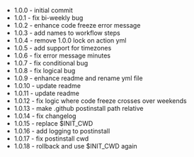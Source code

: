  - 1.0.0 - initial commit
 - 1.0.1 - fix bi-weekly bug
 - 1.0.2 - enhance code freeze error message
 - 1.0.3 - add names to workflow steps
 - 1.0.4 - remove 1.0.0 lock on action yml
 - 1.0.5 - add support for timezones
 - 1.0.6 - fix error message minutes
 - 1.0.7 - fix conditional bug
 - 1.0.8 - fix logical bug
 - 1.0.9 - enhance readme and rename yml file
 - 1.0.10 - update readme
 - 1.0.11 - update readme
 - 1.0.12 - fix logic where code freeze crosses over weekends
 - 1.0.13 - make .github postinstall path relative
 - 1.0.14 - fix changelog
 - 1.0.15 - replace $INIT_CWD
 - 1.0.16 - add logging to postinstall
 - 1.0.17 - fix postinstall cwd
 - 1.0.18 - rollback and use $INIT_CWD again
